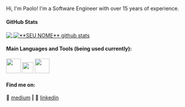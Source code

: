 Hi, I'm Paolo! 
I'm a Software Engineer with over 15 years of experience.

#### **GitHub Stats**

<a href="https://github.com/paoloposso">
  <img align="center" src="https://github-readme-stats.vercel.app/api/top-langs/?username=paoloposso&theme=dracula&hide_langs_below=1" />
</a>

<a href="https://github.com/paoloposso">
 <img align="center" src="https://github-readme-stats.vercel.app/api?username=paoloposso&show_icons=true&theme=dracula&line_height=27" alt="**SEU NOME** github stats"/>
</a>

[medium]: https://pvictorsys.medium.com
[linkedin]: https://www.linkedin.com/in/paolo-posso/?locale=en_US

#### **Main Languages and Tools (being used currently):**

<code><img height="40" src="https://cdn.prod.website-files.com/6047a9e35e5dc54ac86ddd90/63065002cd563e1cd1cead28_eaadfe64.png"></code>
<code><img height="30" src="https://upload.wikimedia.org/wikipedia/commons/thumb/0/05/Go_Logo_Blue.svg/1200px-Go_Logo_Blue.svg.png"></code>
<code><img height="40" src="https://logos-world.net/wp-content/uploads/2021/08/Amazon-Web-Services-AWS-Logo.png"></code>

#### **Find me on:**

🏡 [medium][medium] **|** 
👔 [linkedin][linkedin]
